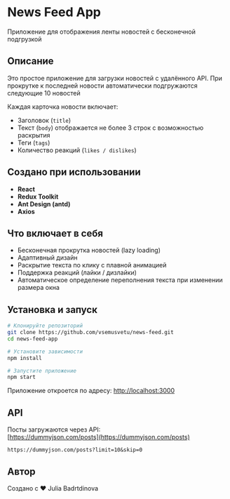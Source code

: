 # News Feed App

Приложение для отображения ленты новостей с бесконечной подгрузкой

## Описание

Это простое приложение для загрузки новостей с удалённого API. При прокрутке к последней новости автоматически подгружаются следующие 10 новостей

Каждая карточка новости включает:

- Заголовок (`title`)
- Текст (`body`) отображается не более 3 строк с возможностью раскрытия
- Теги (`tags`)
- Количество реакций (`likes / dislikes`)

## Создано при использовании

- **React**
- **Redux Toolkit**
- **Ant Design (antd)**
- **Axios**

## Что включает в себя

- Бесконечная прокрутка новостей (lazy loading)
- Адаптивный дизайн
- Раскрытие текста по клику с плавной анимацией
- Поддержка реакций (лайки / дизлайки)
- Автоматическое определение переполнения текста при изменении размера окна

## Установка и запуск

```bash
# Клонируйте репозиторий
git clone https://github.com/vsemusvetu/news-feed.git
cd news-feed-app

# Установите зависимости
npm install

# Запустите приложение
npm start
```

Приложение откроется по адресу: [http://localhost:3000](http://localhost:3000)

## API

Посты загружаются через API:  
[https://dummyjson.com/posts](https://dummyjson.com/posts)

```url
https://dummyjson.com/posts?limit=10&skip=0
```

## Автор

Создано с ❤️ Julia Badrtdinova
